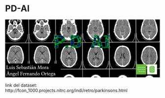 # PD-AI
<img src="./banner.jpg">
<p>link del dataset: http://fcon_1000.projects.nitrc.org/indi/retro/parkinsons.html<p/>
